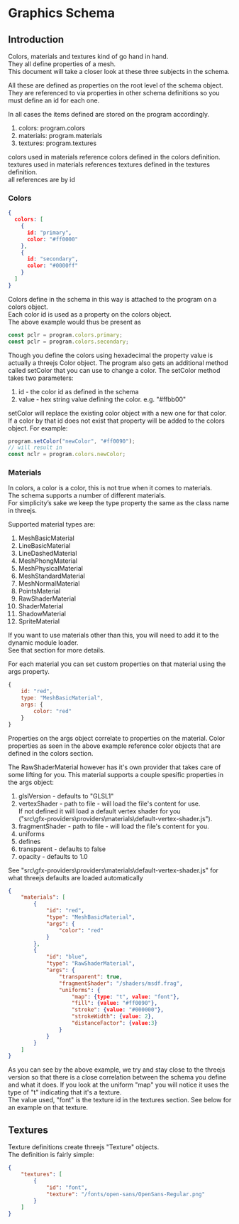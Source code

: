 # Graphics Schema

## Introduction

Colors, materials and textures kind of go hand in hand.    
They all define properties of a mesh.  
This document will take a closer look at these three subjects in the schema.

All these are defined as properties on the root level of the schema object.  
They are referenced to via properties in other schema definitions so you must define an id for each one.

In all cases the items defined are stored on the program accordingly.

1. colors: program.colors
1. materials: program.materials
1. textures: program.textures

colors used in materials reference colors defined in the colors definition.  
textures used in materials references textures defined in the textures definition.  
all references are by id

### Colors

```json
{
  colors: [
    {
      id: "primary",
      color: "#ff0000"
    },
    {
      id: "secondary",
      color: "#0000ff"
    }
  ]  
}
```

Colors define in the schema in this way is attached to the program on a colors object.  
Each color id is used as a property on the colors object.  
The above example would thus be present as 

```js
const pclr = program.colors.primary;
const pclr = program.colors.secondary;
```

Though you define the colors using hexadecimal the property value is actually a threejs Color object.
The program also gets an additional method called setColor that you can use to change a color.
The setColor method takes two parameters:

1. id - the color id as defined in the schema
1. value - hex string value defining the color. e.g. "#ffbb00"

setColor will replace the existing color object with a new one for that color.  
If a color by that id does not exist that property will be added to the colors object.
For example: 

```js
program.setColor("newColor", "#ff0090");
// will result in
const nclr = program.colors.newColor;
```

### Materials

In colors, a color is a color, this is not true when it comes to materials.  
The schema supports a number of different materials.  
For simplicity’s sake we keep the type property the same as the class name in threejs.

Supported material types are:

1. MeshBasicMaterial
1. LineBasicMaterial
1. LineDashedMaterial
1. MeshPhongMaterial
1. MeshPhysicalMaterial
1. MeshStandardMaterial
1. MeshNormalMaterial
1. PointsMaterial
1. RawShaderMaterial
1. ShaderMaterial
1. ShadowMaterial
1. SpriteMaterial

If you want to use materials other than this, you will need to add it to the dynamic module loader.  
See that section for more details.

For each material you can set custom properties on that material using the args property.

```js
{
    id: "red",
    type: "MeshBasicMaterial",
    args: {
        color: "red"
    }
}
```

Properties on the args object correlate to properties on the material.
Color properties as seen in the above example reference color objects that are defined in the colors section.

The RawShaderMaterial however has it's own provider that takes care of some lifting for you.
This material supports a couple spesific properties in the args object:

1. glslVersion - defaults to "GLSL1"
1. vertexShader - path to file - will load the file's content for use.   
   If not defined it will load a default vertex shader for you   
   ("src\gfx-providers\providers\materials\default-vertex-shader.js").
1. fragmentShader - path to file - will load the file's content for you.
1. uniforms
1. defines
1. transparent - defaults to false
1. opacity - defaults to 1.0

See "src\gfx-providers\providers\materials\default-vertex-shader.js" for what threejs defaults are loaded automatically

```json
{
    "materials": [
        {
            "id": "red",
            "type": "MeshBasicMaterial",
            "args": {
                "color": "red"
            }
        },
        {
            "id": "blue",
            "type": "RawShaderMaterial",
            "args": {
                "transparent": true,
                "fragmentShader": "/shaders/msdf.frag",
                "uniforms": {
                    "map": {type: "t", value: "font"},
                    "fill": {value: "#ff0090"},
                    "stroke": {value: "#000000"},
                    "strokeWidth": {value: 2},
                    "distanceFactor": {value:3}
                }
            }
        }
    ]
}
```

As you can see by the above example, we try and stay close to the threejs version so that there is a close correlation between the schema you define and what it does.
If you look at the uniform "map" you will notice it uses the type of "t" indicating that it's a texture.  
The value used, "font" is the texture id in the textures section. See below for an example on that texture.

## Textures

Texture definitions create threejs "Texture" objects.  
The definition is fairly simple:

```json
{
    "textures": [
        {
            "id": "font",
            "texture": "/fonts/open-sans/OpenSans-Regular.png"
        }
    ]
}
```
